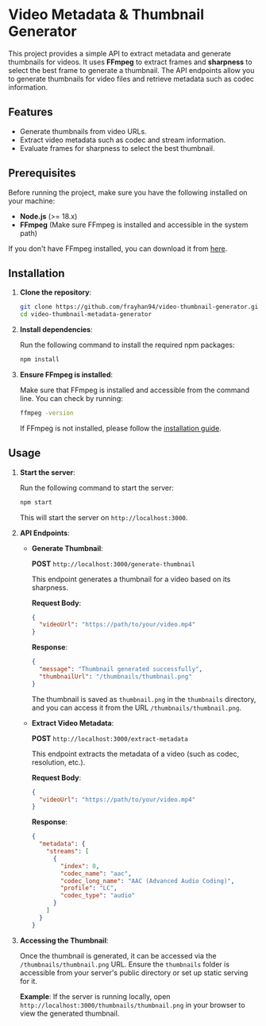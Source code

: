 # Video Metadata & Thumbnail Generator

This project provides a simple API to extract metadata and generate thumbnails for videos. It uses **FFmpeg** to extract frames and **sharpness** to select the best frame to generate a thumbnail. The API endpoints allow you to generate thumbnails for video files and retrieve metadata such as codec information.

## Features
- Generate thumbnails from video URLs.
- Extract video metadata such as codec and stream information.
- Evaluate frames for sharpness to select the best thumbnail.

## Prerequisites
Before running the project, make sure you have the following installed on your machine:

- **Node.js** (>= 18.x)
- **FFmpeg** (Make sure FFmpeg is installed and accessible in the system path)

If you don't have FFmpeg installed, you can download it from [here](https://ffmpeg.org/download.html).

## Installation

1. **Clone the repository**:
    ```bash
    git clone https://github.com/frayhan94/video-thumbnail-generator.git
    cd video-thumbnail-metadata-generator
    ```

2. **Install dependencies**:

   Run the following command to install the required npm packages:

    ```bash
    npm install
    ```

3. **Ensure FFmpeg is installed**:

   Make sure that FFmpeg is installed and accessible from the command line. You can check by running:

    ```bash
    ffmpeg -version
    ```

   If FFmpeg is not installed, please follow the [installation guide](https://ffmpeg.org/download.html).

## Usage

1. **Start the server**:

   Run the following command to start the server:

    ```bash
    npm start
    ```

   This will start the server on `http://localhost:3000`.

2. **API Endpoints**:

    - **Generate Thumbnail**:

      **POST** `http://localhost:3000/generate-thumbnail`

      This endpoint generates a thumbnail for a video based on its sharpness.

      **Request Body**:
      ```json
      {
        "videoUrl": "https://path/to/your/video.mp4"
      }
      ```

      **Response**:
      ```json
      {
        "message": "Thumbnail generated successfully",
        "thumbnailUrl": "/thumbnails/thumbnail.png"
      }
      ```

      The thumbnail is saved as `thumbnail.png` in the `thumbnails` directory, and you can access it from the URL `/thumbnails/thumbnail.png`.

    - **Extract Video Metadata**:

      **POST** `http://localhost:3000/extract-metadata`

      This endpoint extracts the metadata of a video (such as codec, resolution, etc.).

      **Request Body**:
      ```json
      {
        "videoUrl": "https://path/to/your/video.mp4"
      }
      ```

      **Response**:
      ```json
      {
        "metadata": {
          "streams": [
            {
              "index": 0,
              "codec_name": "aac",
              "codec_long_name": "AAC (Advanced Audio Coding)",
              "profile": "LC",
              "codec_type": "audio"
            }
          ]
        }
      }
      ```

3. **Accessing the Thumbnail**:

   Once the thumbnail is generated, it can be accessed via the `/thumbnails/thumbnail.png` URL. Ensure the `thumbnails` folder is accessible from your server's public directory or set up static serving for it.

   **Example**: If the server is running locally, open `http://localhost:3000/thumbnails/thumbnail.png` in your browser to view the generated thumbnail.

